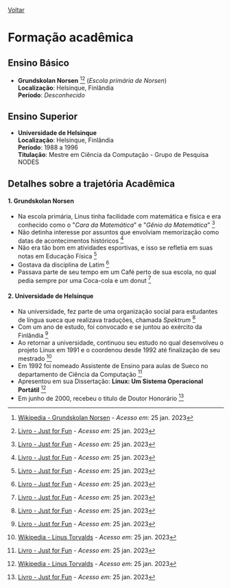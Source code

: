 
[Voltar](intro.md)

# Formação acadêmica

## Ensino Básico
* **Grundskolan Norsen** [^1][^2] (*Escola primária de Norsen*)<br>
    **Localização**: Helsinque, Finlândia<br>
    **Período**: *Desconhecido*

## Ensino Superior
* **Universidade de Helsinque**<br>
  **Localização**: Helsinque, Finlândia<br>
  **Período**: 1988 a 1996<br>
  **Titulação**: Mestre em Ciência da Computação - Grupo de Pesquisa NODES

## Detalhes sobre a trajetória Acadêmica

#### 1. Grundskolan Norsen
- Na escola primária, Linus tinha facilidade com matemática e física e era conhecido como o "*Cara da Matemática*" e "*Gênio da Matemática*" [^2]
- Não detinha interesse por assuntos que envolviam memorização como datas de acontecimentos históricos [^2]
- Não era tão bom em atividades esportivas, e isso se refletia em suas notas em Educação Física [^2]
- Gostava da disciplina de Latim [^2]
- Passava parte de seu tempo em um Café perto de sua escola, no qual pedia sempre por uma Coca-cola e um donut [^2]

#### 2. Universidade de Helsinque
- Na universidade, fez parte de uma organização social para estudantes de língua sueca que realizava traduções, chamada *Spektrum* [^2]
- Com um ano de estudo, foi convocado e se juntou ao exército da Finlândia [^2]
- Ao retornar a universidade, continuou seu estudo no qual desenvolveu o projeto Linux em 1991 e o coordenou desde 1992 até finalização de seu mestrado [^3]
- Em 1992 foi nomeado Assistente de Ensino para aulas de Sueco no departamento de Ciência da Computação [^2]
- Apresentou em sua Dissertação:  **Linux: Um Sistema Operacional Portátil** [^3]
- Em junho de 2000, recebeu o titulo de Doutor Honorário [^2]

[^1]: [Wikipedia - Grundskolan Norsen](https://sv.wikipedia.org/wiki/Gymnasiet_Svenska_normallyceum) - *Acesso em*: 25 jan. 2023
[^2]: [Livro - Just for Fun](https://www.amazon.com.br/Just-Fun-Story-Accidental-Revolutionary/dp/0066620732) - *Acesso em*: 25 jan. 2023
[^3]: [Wikipedia - Linus Torvalds](https://pt.wikipedia.org/wiki/Linus_Torvalds) - *Acesso em*: 25 jan. 2023
